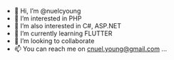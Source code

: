 - 👋 Hi, I’m @nuelcyoung
- 👀 I’m interested in PHP
- 👀 I’m  also interested in C#, ASP.NET
- 🌱 I’m currently learning FLUTTER 
- 💞️ I’m looking to collaborate
- 📫 You can reach me on cnuel.young@gmail.com ...

<!---
nuelcyoung/nuelcyoung is a ✨ special ✨ repository because its `README.md` (this file) appears on your GitHub profile.
You can click the Preview link to take a look at your changes.
--->
